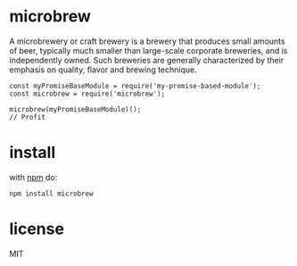 # microbrew

A microbrewery or craft brewery is a brewery that produces small amounts of beer, typically much smaller than large-scale corporate breweries, and is independently owned. Such breweries are generally characterized by their emphasis on quality, flavor and brewing technique.

```JS
const myPromiseBaseModule = require('my-promise-based-module');
const microbrew = require('microbrew');

microbrew(myPromiseBaseModule)();
// Profit
```

# install
with [npm](https://npmjs.org) do:

```
npm install microbrew
```

# license

MIT
